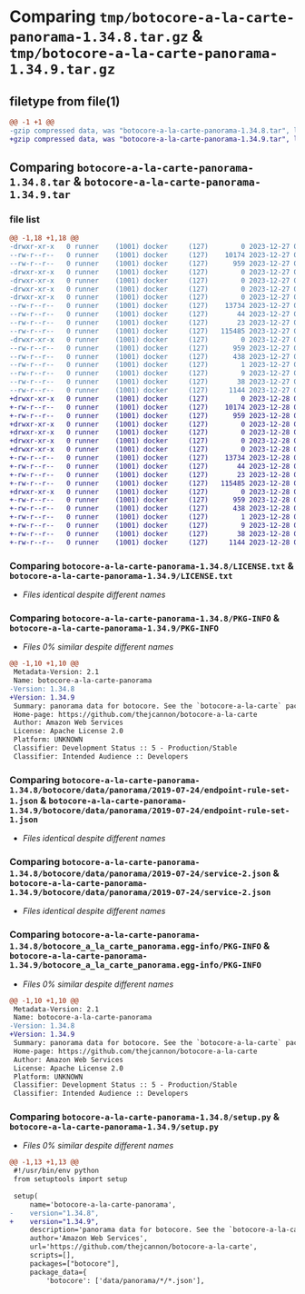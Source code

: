 # Comparing `tmp/botocore-a-la-carte-panorama-1.34.8.tar.gz` & `tmp/botocore-a-la-carte-panorama-1.34.9.tar.gz`

## filetype from file(1)

```diff
@@ -1 +1 @@
-gzip compressed data, was "botocore-a-la-carte-panorama-1.34.8.tar", last modified: Wed Dec 27 01:06:55 2023, max compression
+gzip compressed data, was "botocore-a-la-carte-panorama-1.34.9.tar", last modified: Thu Dec 28 01:06:56 2023, max compression
```

## Comparing `botocore-a-la-carte-panorama-1.34.8.tar` & `botocore-a-la-carte-panorama-1.34.9.tar`

### file list

```diff
@@ -1,18 +1,18 @@
-drwxr-xr-x   0 runner    (1001) docker     (127)        0 2023-12-27 01:06:55.303347 botocore-a-la-carte-panorama-1.34.8/
--rw-r--r--   0 runner    (1001) docker     (127)    10174 2023-12-27 01:06:55.000000 botocore-a-la-carte-panorama-1.34.8/LICENSE.txt
--rw-r--r--   0 runner    (1001) docker     (127)      959 2023-12-27 01:06:55.303347 botocore-a-la-carte-panorama-1.34.8/PKG-INFO
-drwxr-xr-x   0 runner    (1001) docker     (127)        0 2023-12-27 01:06:55.299347 botocore-a-la-carte-panorama-1.34.8/botocore/
-drwxr-xr-x   0 runner    (1001) docker     (127)        0 2023-12-27 01:06:55.299347 botocore-a-la-carte-panorama-1.34.8/botocore/data/
-drwxr-xr-x   0 runner    (1001) docker     (127)        0 2023-12-27 01:06:55.299347 botocore-a-la-carte-panorama-1.34.8/botocore/data/panorama/
-drwxr-xr-x   0 runner    (1001) docker     (127)        0 2023-12-27 01:06:55.303347 botocore-a-la-carte-panorama-1.34.8/botocore/data/panorama/2019-07-24/
--rw-r--r--   0 runner    (1001) docker     (127)    13734 2023-12-27 01:06:29.000000 botocore-a-la-carte-panorama-1.34.8/botocore/data/panorama/2019-07-24/endpoint-rule-set-1.json
--rw-r--r--   0 runner    (1001) docker     (127)       44 2023-12-27 01:06:29.000000 botocore-a-la-carte-panorama-1.34.8/botocore/data/panorama/2019-07-24/examples-1.json
--rw-r--r--   0 runner    (1001) docker     (127)       23 2023-12-27 01:06:29.000000 botocore-a-la-carte-panorama-1.34.8/botocore/data/panorama/2019-07-24/paginators-1.json
--rw-r--r--   0 runner    (1001) docker     (127)   115485 2023-12-27 01:06:29.000000 botocore-a-la-carte-panorama-1.34.8/botocore/data/panorama/2019-07-24/service-2.json
-drwxr-xr-x   0 runner    (1001) docker     (127)        0 2023-12-27 01:06:55.303347 botocore-a-la-carte-panorama-1.34.8/botocore_a_la_carte_panorama.egg-info/
--rw-r--r--   0 runner    (1001) docker     (127)      959 2023-12-27 01:06:55.000000 botocore-a-la-carte-panorama-1.34.8/botocore_a_la_carte_panorama.egg-info/PKG-INFO
--rw-r--r--   0 runner    (1001) docker     (127)      438 2023-12-27 01:06:55.000000 botocore-a-la-carte-panorama-1.34.8/botocore_a_la_carte_panorama.egg-info/SOURCES.txt
--rw-r--r--   0 runner    (1001) docker     (127)        1 2023-12-27 01:06:55.000000 botocore-a-la-carte-panorama-1.34.8/botocore_a_la_carte_panorama.egg-info/dependency_links.txt
--rw-r--r--   0 runner    (1001) docker     (127)        9 2023-12-27 01:06:55.000000 botocore-a-la-carte-panorama-1.34.8/botocore_a_la_carte_panorama.egg-info/top_level.txt
--rw-r--r--   0 runner    (1001) docker     (127)       38 2023-12-27 01:06:55.303347 botocore-a-la-carte-panorama-1.34.8/setup.cfg
--rw-r--r--   0 runner    (1001) docker     (127)     1144 2023-12-27 01:06:55.000000 botocore-a-la-carte-panorama-1.34.8/setup.py
+drwxr-xr-x   0 runner    (1001) docker     (127)        0 2023-12-28 01:06:56.974399 botocore-a-la-carte-panorama-1.34.9/
+-rw-r--r--   0 runner    (1001) docker     (127)    10174 2023-12-28 01:06:56.000000 botocore-a-la-carte-panorama-1.34.9/LICENSE.txt
+-rw-r--r--   0 runner    (1001) docker     (127)      959 2023-12-28 01:06:56.974399 botocore-a-la-carte-panorama-1.34.9/PKG-INFO
+drwxr-xr-x   0 runner    (1001) docker     (127)        0 2023-12-28 01:06:56.970399 botocore-a-la-carte-panorama-1.34.9/botocore/
+drwxr-xr-x   0 runner    (1001) docker     (127)        0 2023-12-28 01:06:56.970399 botocore-a-la-carte-panorama-1.34.9/botocore/data/
+drwxr-xr-x   0 runner    (1001) docker     (127)        0 2023-12-28 01:06:56.970399 botocore-a-la-carte-panorama-1.34.9/botocore/data/panorama/
+drwxr-xr-x   0 runner    (1001) docker     (127)        0 2023-12-28 01:06:56.974399 botocore-a-la-carte-panorama-1.34.9/botocore/data/panorama/2019-07-24/
+-rw-r--r--   0 runner    (1001) docker     (127)    13734 2023-12-28 01:06:26.000000 botocore-a-la-carte-panorama-1.34.9/botocore/data/panorama/2019-07-24/endpoint-rule-set-1.json
+-rw-r--r--   0 runner    (1001) docker     (127)       44 2023-12-28 01:06:26.000000 botocore-a-la-carte-panorama-1.34.9/botocore/data/panorama/2019-07-24/examples-1.json
+-rw-r--r--   0 runner    (1001) docker     (127)       23 2023-12-28 01:06:26.000000 botocore-a-la-carte-panorama-1.34.9/botocore/data/panorama/2019-07-24/paginators-1.json
+-rw-r--r--   0 runner    (1001) docker     (127)   115485 2023-12-28 01:06:26.000000 botocore-a-la-carte-panorama-1.34.9/botocore/data/panorama/2019-07-24/service-2.json
+drwxr-xr-x   0 runner    (1001) docker     (127)        0 2023-12-28 01:06:56.974399 botocore-a-la-carte-panorama-1.34.9/botocore_a_la_carte_panorama.egg-info/
+-rw-r--r--   0 runner    (1001) docker     (127)      959 2023-12-28 01:06:56.000000 botocore-a-la-carte-panorama-1.34.9/botocore_a_la_carte_panorama.egg-info/PKG-INFO
+-rw-r--r--   0 runner    (1001) docker     (127)      438 2023-12-28 01:06:56.000000 botocore-a-la-carte-panorama-1.34.9/botocore_a_la_carte_panorama.egg-info/SOURCES.txt
+-rw-r--r--   0 runner    (1001) docker     (127)        1 2023-12-28 01:06:56.000000 botocore-a-la-carte-panorama-1.34.9/botocore_a_la_carte_panorama.egg-info/dependency_links.txt
+-rw-r--r--   0 runner    (1001) docker     (127)        9 2023-12-28 01:06:56.000000 botocore-a-la-carte-panorama-1.34.9/botocore_a_la_carte_panorama.egg-info/top_level.txt
+-rw-r--r--   0 runner    (1001) docker     (127)       38 2023-12-28 01:06:56.974399 botocore-a-la-carte-panorama-1.34.9/setup.cfg
+-rw-r--r--   0 runner    (1001) docker     (127)     1144 2023-12-28 01:06:56.000000 botocore-a-la-carte-panorama-1.34.9/setup.py
```

### Comparing `botocore-a-la-carte-panorama-1.34.8/LICENSE.txt` & `botocore-a-la-carte-panorama-1.34.9/LICENSE.txt`

 * *Files identical despite different names*

### Comparing `botocore-a-la-carte-panorama-1.34.8/PKG-INFO` & `botocore-a-la-carte-panorama-1.34.9/PKG-INFO`

 * *Files 0% similar despite different names*

```diff
@@ -1,10 +1,10 @@
 Metadata-Version: 2.1
 Name: botocore-a-la-carte-panorama
-Version: 1.34.8
+Version: 1.34.9
 Summary: panorama data for botocore. See the `botocore-a-la-carte` package for more info.
 Home-page: https://github.com/thejcannon/botocore-a-la-carte
 Author: Amazon Web Services
 License: Apache License 2.0
 Platform: UNKNOWN
 Classifier: Development Status :: 5 - Production/Stable
 Classifier: Intended Audience :: Developers
```

### Comparing `botocore-a-la-carte-panorama-1.34.8/botocore/data/panorama/2019-07-24/endpoint-rule-set-1.json` & `botocore-a-la-carte-panorama-1.34.9/botocore/data/panorama/2019-07-24/endpoint-rule-set-1.json`

 * *Files identical despite different names*

### Comparing `botocore-a-la-carte-panorama-1.34.8/botocore/data/panorama/2019-07-24/service-2.json` & `botocore-a-la-carte-panorama-1.34.9/botocore/data/panorama/2019-07-24/service-2.json`

 * *Files identical despite different names*

### Comparing `botocore-a-la-carte-panorama-1.34.8/botocore_a_la_carte_panorama.egg-info/PKG-INFO` & `botocore-a-la-carte-panorama-1.34.9/botocore_a_la_carte_panorama.egg-info/PKG-INFO`

 * *Files 0% similar despite different names*

```diff
@@ -1,10 +1,10 @@
 Metadata-Version: 2.1
 Name: botocore-a-la-carte-panorama
-Version: 1.34.8
+Version: 1.34.9
 Summary: panorama data for botocore. See the `botocore-a-la-carte` package for more info.
 Home-page: https://github.com/thejcannon/botocore-a-la-carte
 Author: Amazon Web Services
 License: Apache License 2.0
 Platform: UNKNOWN
 Classifier: Development Status :: 5 - Production/Stable
 Classifier: Intended Audience :: Developers
```

### Comparing `botocore-a-la-carte-panorama-1.34.8/setup.py` & `botocore-a-la-carte-panorama-1.34.9/setup.py`

 * *Files 0% similar despite different names*

```diff
@@ -1,13 +1,13 @@
 #!/usr/bin/env python
 from setuptools import setup
 
 setup(
     name='botocore-a-la-carte-panorama',
-    version="1.34.8",
+    version="1.34.9",
     description='panorama data for botocore. See the `botocore-a-la-carte` package for more info.',
     author='Amazon Web Services',
     url='https://github.com/thejcannon/botocore-a-la-carte',
     scripts=[],
     packages=["botocore"],
     package_data={
         'botocore': ['data/panorama/*/*.json'],
```

